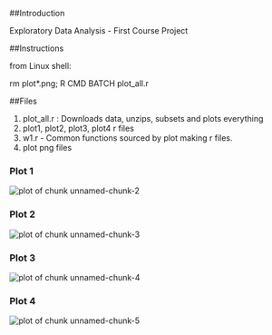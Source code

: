 ##Introduction

Exploratory Data Analysis - First Course Project

##Instructions

from Linux shell:

rm plot*.png;
R CMD BATCH plot_all.r

##Files

1. plot_all.r : Downloads data, unzips, subsets and plots everything
2. plot1, plot2, plot3, plot4 r files
3. w1.r - Common functions sourced by plot making r files. 
4. plot png files


### Plot 1


![plot of chunk unnamed-chunk-2](figure/unnamed-chunk-2.png) 


### Plot 2

![plot of chunk unnamed-chunk-3](figure/unnamed-chunk-3.png) 


### Plot 3

![plot of chunk unnamed-chunk-4](figure/unnamed-chunk-4.png) 


### Plot 4

![plot of chunk unnamed-chunk-5](figure/unnamed-chunk-5.png) 

